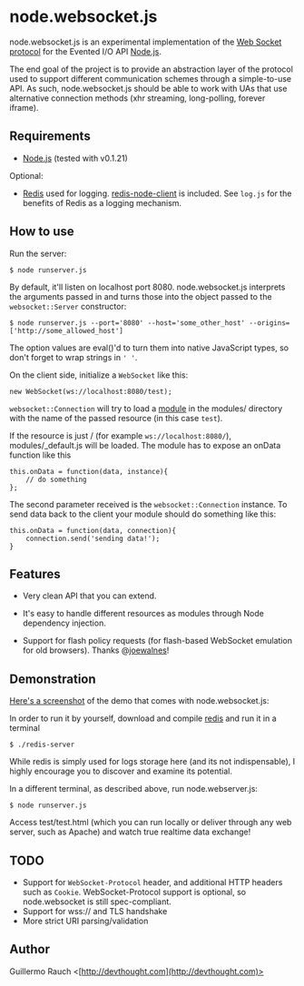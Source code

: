 node.websocket.js
=================

node.websocket.js is an experimental implementation of the [Web Socket protocol](http://tools.ietf.org/pdf/draft-hixie-thewebsocketprotocol-60.pdf) for the Evented I/O API [Node.js](http://nodejs.org/).

The end goal of the project is to provide an abstraction layer of the protocol used to support different communication schemes through a simple-to-use API. As such, node.websocket.js should be able to work with UAs that use alternative connection methods (xhr streaming, long-polling, forever iframe).

Requirements
------------


* [Node.js](http://nodejs.org/) (tested with v0.1.21)

Optional:

* [Redis](http://code.google.com/p/redis/) used for logging. [redis-node-client](http://github.com/fictorial/redis-node-client) is included. See `log.js` for the benefits of Redis as a logging mechanism.

How to use
----------

Run the server:

	$ node runserver.js

By default, it'll listen on localhost port 8080. node.websocket.js interprets the arguments passed in and turns those into the object passed to the `websocket::Server` constructor:

	$ node runserver.js --port='8080' --host='some_other_host' --origins=['http://some_allowed_host']
  
The option values are eval()'d to turn them into native JavaScript types, so don't forget to wrap strings in `' '`.

On the client side, initialize a `WebSocket` like this:

	new WebSocket(ws://localhost:8080/test);

`websocket::Connection` will try to load a [module](http://nodejs.org/api.html#_modules) in the modules/ directory with the name of the passed resource (in this case `test`).

If the resource is just / (for example `ws://localhost:8080/`), modules/_default.js will be loaded. The module has to expose an onData function like this

	this.onData = function(data, instance){
		// do something 
	};
  
The second parameter received is the `websocket::Connection` instance. To send data back to the client your module should do something like this:

	this.onData = function(data, connection){
		connection.send('sending data!');
	}
	
Features
--------

* Very clean API that you can extend.

* It's easy to handle different resources as modules through Node dependency injection.

* Support for flash policy requests (for flash-based WebSocket emulation for old browsers). Thanks @[joewalnes](http://github.com/joewalnes/)!
  
Demonstration
-------------

[Here's a screenshot](http://cld.ly/faog2) of the demo that comes with node.websocket.js: 

In order to run it by yourself, download and compile [redis](http://code.google.com/p/redis/) and run it in a terminal

	$ ./redis-server
  
While redis is simply used for logs storage here (and its not indispensable), I highly encourage you to discover and examine its potential.

In a different terminal, as described above, run node.webserver.js:

	$ node runserver.js
  
Access test/test.html (which you can run locally or deliver through any web server, such as Apache) and watch true realtime data exchange!

TODO
----

* Support for `WebSocket-Protocol` header, and additional HTTP headers such as `Cookie`. WebSocket-Protocol support is optional, so node.websocket is still spec-compliant.
* Support for wss:// and TLS handshake
* More strict URI parsing/validation

Author
------

Guillermo Rauch <[http://devthought.com](http://devthought.com)>